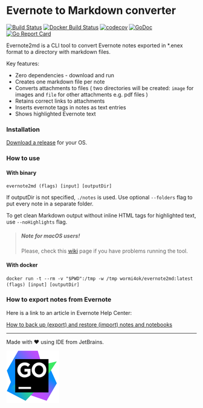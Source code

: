 # Evernote to Markdown converter

[![Build Status](https://github.com/wormi4ok/evernote2md/workflows/Test/badge.svg)](https://github.com/wormi4ok/evernote2md/actions)
[![Docker Build Status](https://img.shields.io/docker/build/wormi4ok/evernote2md.svg)](https://hub.docker.com/r/wormi4ok/evernote2md/)
[![codecov](https://codecov.io/gh/wormi4ok/evernote2md/branch/master/graph/badge.svg)](https://codecov.io/gh/wormi4ok/evernote2md)
[![GoDoc](https://godoc.org/github.com/wormi4ok/evernote2md?status.svg)](http://godoc.org/github.com/wormi4ok/evernote2md)
[![Go Report Card](https://goreportcard.com/badge/github.com/wormi4ok/evernote2md)](https://goreportcard.com/report/github.com/wormi4ok/evernote2md)

Evernote2md is a CLI tool to convert Evernote notes exported in *.enex format to a directory with markdown files.

Key features:

* Zero dependencies - download and run 
* Creates one markdown file per note
* Converts attachments to files ( two directories will be created: `image` for images and `file` for other attachments e.g. pdf files )
* Retains correct links to attachments
* Inserts evernote tags in notes as text entries
* Shows highlighted Evernote text

### Installation

[Download a release](https://github.com/wormi4ok/evernote2md/releases/latest) for your OS.

### How to use

#### With binary

```
evernote2md (flags) [input] [outputDir]
```

If outputDir is not specified, `./notes` is used. Use optional `--folders` flag to put every note in a separate folder.

To get clean Markdown output without inline HTML tags for highlighted text, use `--noHighlights` flag.  

> ##### Note for macOS users!
> Please, check this [wiki](https://github.com/wormi4ok/evernote2md/wiki/Run-the-binary-on-macOS-Catalina-or-higher) page if you have problems running the tool.

#### With docker

```
docker run -t --rm -v "$PWD":/tmp -w /tmp wormi4ok/evernote2md:latest (flags) [input] [outputDir]
```

### How to export notes from Evernote

Here is a link to an article in Evernote Help Center:

[How to back up (export) and restore (import) notes and notebooks](https://help.evernote.com/hc/en-us/articles/209005557-How-to-back-up-export-and-restore-import-notes-and-notebooks)

-----
Made with ❤ using IDE from JetBrains.

[![JetBrains](.github/powered_by.svg)](https://www.jetbrains.com/?from=evernote2md)
